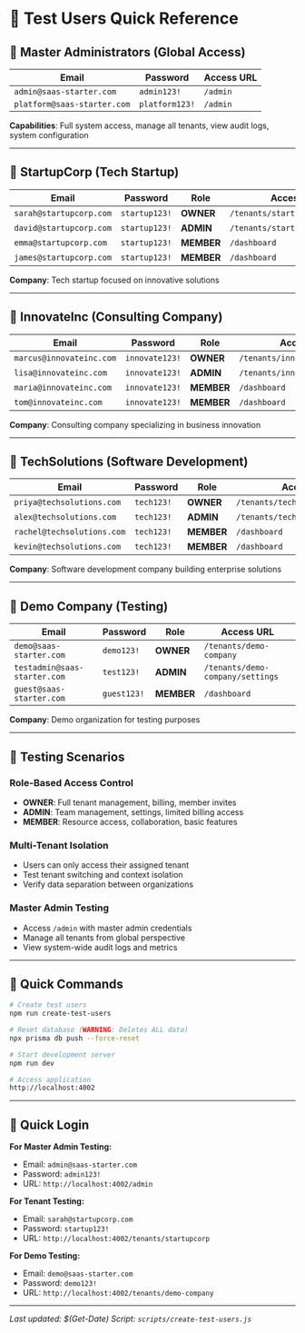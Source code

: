 # 🚀 Test Users Quick Reference

## 🔐 Master Administrators (Global Access)

| Email | Password | Access URL |
|-------|----------|------------|
| `admin@saas-starter.com` | `admin123!` | `/admin` |
| `platform@saas-starter.com` | `platform123!` | `/admin` |

**Capabilities**: Full system access, manage all tenants, view audit logs, system configuration

---

## 🏢 StartupCorp (Tech Startup)

| Email | Password | Role | Access URL |
|-------|----------|------|------------|
| `sarah@startupcorp.com` | `startup123!` | **OWNER** | `/tenants/startupcorp` |
| `david@startupcorp.com` | `startup123!` | **ADMIN** | `/tenants/startupcorp/settings` |
| `emma@startupcorp.com` | `startup123!` | **MEMBER** | `/dashboard` |
| `james@startupcorp.com` | `startup123!` | **MEMBER** | `/dashboard` |

**Company**: Tech startup focused on innovative solutions

---

## 🏢 InnovateInc (Consulting Company)

| Email | Password | Role | Access URL |
|-------|----------|------|------------|
| `marcus@innovateinc.com` | `innovate123!` | **OWNER** | `/tenants/innovateinc` |
| `lisa@innovateinc.com` | `innovate123!` | **ADMIN** | `/tenants/innovateinc/settings` |
| `maria@innovateinc.com` | `innovate123!` | **MEMBER** | `/dashboard` |
| `tom@innovateinc.com` | `innovate123!` | **MEMBER** | `/dashboard` |

**Company**: Consulting company specializing in business innovation

---

## 🏢 TechSolutions (Software Development)

| Email | Password | Role | Access URL |
|-------|----------|------|------------|
| `priya@techsolutions.com` | `tech123!` | **OWNER** | `/tenants/techsolutions` |
| `alex@techsolutions.com` | `tech123!` | **ADMIN** | `/tenants/techsolutions/settings` |
| `rachel@techsolutions.com` | `tech123!` | **MEMBER** | `/dashboard` |
| `kevin@techsolutions.com` | `tech123!` | **MEMBER** | `/dashboard` |

**Company**: Software development company building enterprise solutions

---

## 🧪 Demo Company (Testing)

| Email | Password | Role | Access URL |
|-------|----------|------|------------|
| `demo@saas-starter.com` | `demo123!` | **OWNER** | `/tenants/demo-company` |
| `testadmin@saas-starter.com` | `test123!` | **ADMIN** | `/tenants/demo-company/settings` |
| `guest@saas-starter.com` | `guest123!` | **MEMBER** | `/dashboard` |

**Company**: Demo organization for testing purposes

---

## 🎯 Testing Scenarios

### **Role-Based Access Control**
- **OWNER**: Full tenant management, billing, member invites
- **ADMIN**: Team management, settings, limited billing access
- **MEMBER**: Resource access, collaboration, basic features

### **Multi-Tenant Isolation**
- Users can only access their assigned tenant
- Test tenant switching and context isolation
- Verify data separation between organizations

### **Master Admin Testing**
- Access `/admin` with master admin credentials
- Manage all tenants from global perspective
- View system-wide audit logs and metrics

---

## 🚨 Quick Commands

```bash
# Create test users
npm run create-test-users

# Reset database (WARNING: Deletes ALL data)
npx prisma db push --force-reset

# Start development server
npm run dev

# Access application
http://localhost:4002
```

---

## 📱 Quick Login

**For Master Admin Testing:**
- Email: `admin@saas-starter.com`
- Password: `admin123!`
- URL: `http://localhost:4002/admin`

**For Tenant Testing:**
- Email: `sarah@startupcorp.com`
- Password: `startup123!`
- URL: `http://localhost:4002/tenants/startupcorp`

**For Demo Testing:**
- Email: `demo@saas-starter.com`
- Password: `demo123!`
- URL: `http://localhost:4002/tenants/demo-company`

---

*Last updated: $(Get-Date)*
*Script: `scripts/create-test-users.js`*

